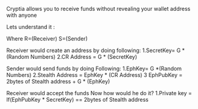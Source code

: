 Cryptia allows you to receive funds without revealing your wallet address with anyone


Lets understand it :

Where R=(Receiver) S=(Sender)


Receiver would create an address by doing following:
1.SecretKey= G *(Random Numbers)
2.CR Address = G * (SecretKey)

Sender would send funds by doing Following:
1.EphKey= G *(Random Numbers)
2.Stealth Address = EphKey * (CR Address)
3 EphPubKey = 2bytes of Stealth address + G * (EphKey)

Receiver would accept the funds Now how would he do it?
1.Private key = If(EphPubKey * SecretKey) == 2bytes of Stealth address 


